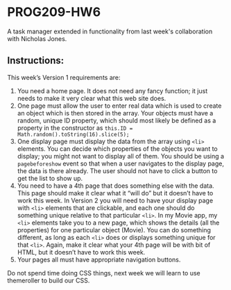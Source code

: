 # PROG209-HW6

A task manager extended in functionality from last week's collaboration with Nicholas Jones.

## Instructions:

This week’s Version 1 requirements are:

1. You need a home page. It does not need any fancy function; it just needs to make it very clear what this web site does.
2. One page must allow the user to enter real data which is used to create an object which is then stored in the array. Your objects must have a random, unique ID property, which should most likely be defined as a property in the constructor as `this.ID = Math.random().toString(16).slice(5);`
3. One display page must display the data from the array using `<li>` elements. You can decide which properties of the objects you want to display; you might not want to display all of them. You should be using a `pagebeforeshow` event so that when a user navigates to the display page, the data is there already. The user should not have to click a button to get the list to show up.
4. You need to have a 4th page that does something else with the data. This page should make it clear what it “will do” but it doesn’t have to work this week. In Version 2 you will need to have your display page with `<li>` elements that are clickable, and each one should do something unique relative to that particular `<li>`. In my Movie app, my `<li>` elements take you to a new page, which shows the details (all the properties) for one particular object (Movie). You can do something different, as long as each `<li>` does or displays something unique for that `<li>`. Again, make it clear what your 4th page will be with bit of HTML, but it doesn’t have to work this week.
5. Your pages all must have appropriate navigation buttons.

Do not spend time doing CSS things, next week we will learn to use themeroller to build
our CSS.
